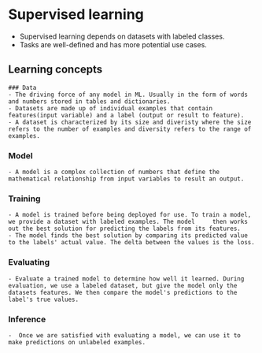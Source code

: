 # Supervised learning
- Supervised learning depends on datasets with labeled classes. 
- Tasks are well-defined and has more potential use cases. 
## Learning concepts
    ### Data
    - The driving force of any model in ML. Usually in the form of words and numbers stored in tables and dictionaries.
    - Datasets are made up of individual examples that contain features(input variable) and a label (output or result to feature).
    - A dataset is characterized by its size and diveristy where the size refers to the number of examples and diversity refers to the range of examples. 

  ### Model
    - A model is a complex collection of numbers that define the mathematical relationship from input variables to result an output. 

  ### Training
    - A model is trained before being deployed for use. To train a model, we provide a dataset with labeled examples. The model     then works out the best solution for predicting the labels from its features. 
    - The model finds the best solution by comparing its predicted value to the labels' actual value. The delta between the values is the loss. 

 ### Evaluating
    - Evaluate a trained model to determine how well it learned. During evaluation, we use a labeled dataset, but give the model only the datasets features. We then compare the model's predictions to the label's true values. 
 
 ### Inference
    -  Once we are satisfied with evaluating a model, we can use it to make predictions on unlabeled examples. 